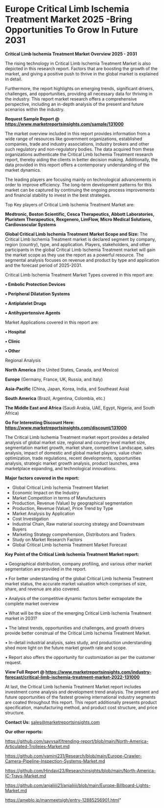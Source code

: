 # Europe Critical Limb Ischemia Treatment Market 2025 -Bring Opportunities To Grow In Future 2031

<Strong> Critical Limb Ischemia Treatment Market Overview 2025 - 2031</strong>

The rising technology in Critical Limb Ischemia Treatment Market is also depicted in this research report. Factors that are boosting the growth of the market, and giving a positive push to thrive in the global market is explained in detail.

Furthermore, the report highlights on emerging trends, significant drivers, challenges, and opportunities, providing all necessary data for thriving in the industry. This report market research offers a comprehensive perspective, including an in-depth analysis of the present and future scenarios within the industry.

<strong>Request Sample Report @ <a href=https://www.marketreportsinsights.com/sample/131000>https://www.marketreportsinsights.com/sample/131000</a></strong>

The market overview included in this report provides information from a wide range of resources like government organizations, established companies, trade and industry associations, industry brokers and other such regulatory and non-regulatory bodies. The data acquired from these organizations authenticate the Critical Limb Ischemia Treatment research report, thereby aiding the clients in better decision making. Additionally, the data provided in this report offers a contemporary understanding of the market dynamics.

The leading players are focusing mainly on technological advancements in order to improve efficiency. The long-term development patterns for this market can be captured by continuing the ongoing process improvements and financial stability to invest in the best strategies.

Top Key players of Critical Limb Ischemia Treatment Market are:

<strong>Medtronic, Boston Scientific, Cesca Therapeutics, Abbott Laboratories, Pluristem Therapeutics, Rexgenero, LimFlow, Micro Medical Solutions, Cardiovascular Systems</strong>

<strong><b>Global Critical Limb Ischemia Treatment Market Scope and Size:</b></strong>
The Critical Limb Ischemia Treatment market is declared segment by company, region (country), type, and application. Players, stakeholders, and other participants in the global Critical Limb Ischemia Treatment market will gain the market scope as they use the report as a powerful resource. The segmental analysis focuses on revenue and product by type and application and the forecast period of 2025-2031.

Critical Limb Ischemia Treatment Market Types covered in this report are:

<strong>• Embolic Protection Devices

• Peripheral Dilatation Systems

• Antiplatelet Drugs

• Antihypertensive Agents</strong>

Market Applications covered in this report are:

<strong>• Hospital

• Clinic

• Other</strong> 

Regional Analysis

<strong>North America</strong> (the United States, Canada, and Mexico)

<strong>Europe</strong> (Germany, France, UK, Russia, and Italy)

<strong>Asia-Pacific</strong> (China, Japan, Korea, India, and Southeast Asia)

<strong>South America</strong> (Brazil, Argentina, Colombia, etc.)

<strong>The Middle East and Africa</strong> (Saudi Arabia, UAE, Egypt, Nigeria, and South Africa)

<strong>Go For Interesting Discount Here: <a href=https://www.marketreportsinsights.com/discount/131000>https://www.marketreportsinsights.com/discount/131000</a></strong>

The Critical Limb Ischemia Treatment market report provides a detailed analysis of global market size, regional and country-level market size, segmentation market growth, market share, competitive Landscape, sales analysis, impact of domestic and global market players, value chain optimization, trade regulations, recent developments, opportunities analysis, strategic market growth analysis, product launches, area marketplace expanding, and technological innovations.

<strong><b>Major factors covered in the report:</b></strong>
<ul>
  <li>Global Critical Limb Ischemia Treatment Market </li>
  <li>Economic Impact on the Industry</li>
  <li>Market Competition in terms of Manufacturers</li>
  <li>Production, Revenue (Value) by geographical segmentation</li>
  <li>Production, Revenue (Value), Price Trend by Type</li>
  <li>Market Analysis by Application</li>
  <li>Cost Investigation</li>
  <li>Industrial Chain, Raw material sourcing strategy and Downstream Buyers</li>
  <li>Marketing Strategy comprehension, Distributors and Traders</li>
  <li>Study on Market Research Factors</li>
  <li>Global Critical Limb Ischemia Treatment Market Forecast</li>
</ul>

<strong><b>Key Point of the Critical Limb Ischemia Treatment Market report:</b></strong>

• Geographical distribution, company profiling, and various other market segmentation are provided in the report.

• For better understanding of the global Critical Limb Ischemia Treatment market status, the accurate market valuation which comprises of size, share, and revenue are also covered.

• Analysis of the competitive dynamic factors better extrapolate the complete market overview

• What will be the size of the emerging Critical Limb Ischemia Treatment market in 2031?

• The latest trends, opportunities and challenges, and growth drivers provide better construal of the Critical Limb Ischemia Treatment Market.

• In-detail industrial analysis, sales study, and production understanding shed more light on the future market growth rate and scope.

• Report also offers the opportunity for customization as per the customer request.

<strong><b>View Full Report @ <a href=https://www.marketreportsinsights.com/industry-forecast/critical-limb-ischemia-treatment-market-2022-131000>https://www.marketreportsinsights.com/industry-forecast/critical-limb-ischemia-treatment-market-2022-131000</a></b></strong>


At last, the Critical Limb Ischemia Treatment Market report includes investment come analysis and development trend analysis. The present and future opportunities of the fastest growing international industry segments are coated throughout this report. This report additionally presents product specification, manufacturing method, and product cost structure, and price structure.

<strong>Contact Us:</strong>
sales@marketreportsinsights.com

<strong>Our other reports:</strong>

<a href=https://github.com/sayysaif/trending-report/blob/main/North-America-Articulated-Trolleies-Market.md>https://github.com/sayysaif/trending-report/blob/main/North-America-Articulated-Trolleies-Market.md</a>

<a href=https://github.com/yamini231/Research/blob/main/Europe-Crawler-Camera-Pipeline-Inspection-Systems-Market.md>https://github.com/yamini231/Research/blob/main/Europe-Crawler-Camera-Pipeline-Inspection-Systems-Market.md</a>

<a href=https://github.com/Hindavi23/Researchinsights/blob/main/North-America-IC-Trays-Market.md>https://github.com/Hindavi23/Researchinsights/blob/main/North-America-IC-Trays-Market.md</a>

<a href=https://github.com/anjaliiii21/anjaliiii/blob/main/Europe-Billboard-Lights-Market.md>https://github.com/anjaliiii21/anjaliiii/blob/main/Europe-Billboard-Lights-Market.md</a>

<a href=https://ameblo.jp/manmeetsigh/entry-12885256901.html>https://ameblo.jp/manmeetsigh/entry-12885256901.html</a>"
